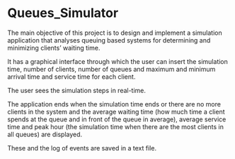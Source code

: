 # Queues_Simulator

The main objective of this project is to design and implement a simulation application that analyses queuing based systems for determining and minimizing clients’ waiting time.
  
  It has a graphical interface through which the user can insert the simulation time, number of clients, number of queues and maximum and minimum arrival time and 
service time for each client. 

  The user sees the simulation steps in real-time. 
  
  The application ends when the simulation time ends or there are no more clients in the system and the average waiting time (how much time a client spends at the queue 
and in front of the queue in average), average service time and peak hour (the simulation time when there are the most clients in all queues) are displayed.

  These and the log of events are saved in a text file.
  
